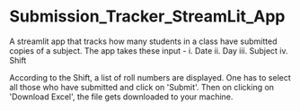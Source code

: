 # Submission_Tracker_StreamLit_App
A streamlit app that tracks how many students in a class have submitted copies of a subject.
The app takes these input - 
    i.   Date
    ii.  Day
    iii. Subject
    iv.  Shift

According to the Shift, a list of roll numbers are displayed. One has to select all those who have submitted and click on 'Submit'.
Then on clicking on 'Download Excel', the file gets downloaded to your machine.
